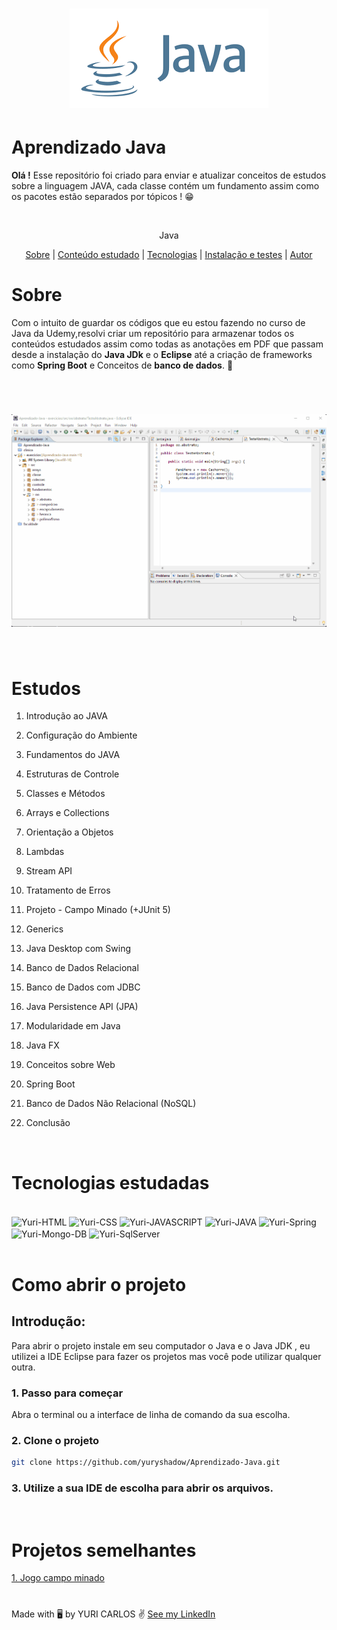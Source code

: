  <h1 align="center">
    <img alt="Readme" title ="Readme" src="./java-logo.png">
</h1>

 # Aprendizado Java

 **Olá !** Esse repositório foi criado para enviar e atualizar conceitos de estudos sobre a linguagem JAVA, cada classe contém um fundamento assim como os pacotes estão separados por tópicos ! 😁

<br>

<p align="center"> Java </p>

<p align="center">
 <a href="# Sobre">Sobre</a>
 |
 <a href="#Conteúdo">Conteúdo estudado</a>
 |
 <a href="#Tecnologias estudadas">Tecnologias</a>
 |
 <a href="# Como abrir o projeto">Instalação e testes</a>
 |
 <a href="# Projetos semelhantes">Autor</a>
</p>

# Sobre 

Com o intuito de guardar os códigos que eu estou fazendo no curso de Java da Udemy,resolvi criar um repositório para armazenar todos os conteúdos estudados assim como todas as anotações em PDF que passam desde a instalação do **Java JDk** e o **Eclipse** até a criação de frameworks como **Spring Boot** e Conceitos de **banco de dados**. 🌟

<br>
<h1 align="center">
    <img alt="Readme" title ="Readme" src="./readme-gif2.gif">
</h1>

<br>

# Estudos

1. Introdução ao JAVA

2. Configuração do Ambiente
3. Fundamentos do JAVA
4. Estruturas de Controle
5. Classes e Métodos
6. Arrays e Collections
7. Orientação a Objetos
8. Lambdas
9. Stream API
10. Tratamento de Erros
11. Projeto - Campo Minado (+JUnit 5)
12. Generics
13. Java Desktop com Swing
14. Banco de Dados Relacional
15. Banco de Dados com JDBC
16. Java Persistence API (JPA)
17. Modularidade em Java
18. Java FX
19. Conceitos sobre Web
20. Spring Boot
21. Banco de Dados Não Relacional (NoSQL)
22. Conclusão

<br>


# Tecnologias estudadas

<div style="display: inline_block"><br>
  <img align="center" alt="Yuri-HTML" src="https://img.shields.io/badge/HTML5-E34F26?style=for-the-badge&logo=html5&logoColor=white">
  <img align="center" alt="Yuri-CSS" src="https://img.shields.io/badge/CSS-239120?&style=for-the-badge&logo=css3&logoColor=white">
  <img align="center" alt="Yuri-JAVASCRIPT" src="https://img.shields.io/badge/JavaScript-323330?style=for-the-badge&logo=javascript&logoColor=F7DF1E">
  <img align="center" alt="Yuri-JAVA" src="https://img.shields.io/badge/Java-ED8B00?style=for-the-badge&logo=java&logoColor=white">
  <img align="center" alt="Yuri-Spring" src="https://img.shields.io/badge/Spring-6DB33F?style=for-the-badge&logo=spring&logoColor=white">
  <img align="center" alt="Yuri-Mongo-DB" src="https://img.shields.io/badge/MongoDB-4EA94B?style=for-the-badge&logo=mongodb&logoColor=white">
  <img align="center" alt="Yuri-SqlServer" src="https://img.shields.io/badge/Microsoft_SQL_Server-CC2927?style=for-the-badge&logo=microsoft-sql-server&logoColor=white">
</div>

<br>

# Como abrir o projeto

## Introdução:
Para abrir o projeto instale em seu computador o <a src="https://www.java.com/pt-BR/download/ie_manual.jsp?locale=pt_BR"> Java </a> e o <a src="https://www.oracle.com/java/technologies/downloads/"> Java JDK </a>, eu utilizei a IDE <a src="https://www.eclipse.org/downloads/"> Eclipse </a> para fazer os projetos mas você pode utilizar qualquer outra.

### 1. Passo para começar

Abra o terminal ou a interface de linha de comando da sua escolha.

### 2. Clone o projeto

~~~bash 
git clone https://github.com/yuryshadow/Aprendizado-Java.git 
~~~

### 3. Utilize a sua IDE de escolha para abrir os arquivos.

<br>

# Projetos semelhantes

<a href="https://github.com/yuryshadow/campo-minado-java"> 1. Jogo campo minado </a>
<br>

#

Made with 🖥️ by YURI CARLOS ✌️ <a href="https://www.linkedin.com/in/yurisouza/">See my LinkedIn </a>



